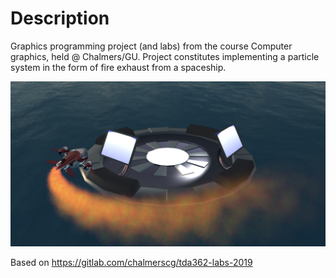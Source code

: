 # Description
Graphics programming project (and labs) from the course Computer graphics, held @ Chalmers/GU. Project constitutes implementing a particle system in the form of fire exhaust from a spaceship.  
  
![Screen](screenshot.png)

Based on https://gitlab.com/chalmerscg/tda362-labs-2019
